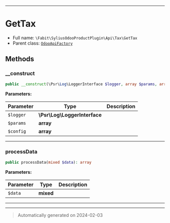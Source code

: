 ***

# GetTax





* Full name: `\Fabit\SyliusOdooProductPlugin\Api\Tax\GetTax`
* Parent class: [`OdooApiFactory`](../../../SyliusOdooCorePlugin/OdooApiFactory.md)




## Methods


### __construct



```php
public __construct(\Psr\Log\LoggerInterface $logger, array $params, array $config = []): mixed
```








**Parameters:**

| Parameter | Type | Description |
|-----------|------|-------------|
| `$logger` | **\Psr\Log\LoggerInterface** |  |
| `$params` | **array** |  |
| `$config` | **array** |  |





***

### processData



```php
public processData(mixed $data): array
```








**Parameters:**

| Parameter | Type | Description |
|-----------|------|-------------|
| `$data` | **mixed** |  |





***


***
> Automatically generated on 2024-02-03
